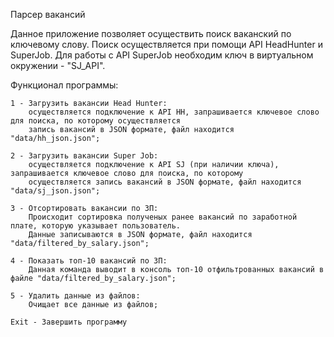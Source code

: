 Парсер вакансий

Данное приложение позволяет осуществить поиск ваканский по ключевому слову.
Поиск осуществляется при помощи API HeadHunter и SuperJob. 
Для работы с API SuperJob необходим ключ в виртуальном окружении - "SJ_API".

Функционал программы:

    1 - Загрузить вакансии Head Hunter:
        осуществляется подключение к API HH, запрашивается ключевое слово для поиска, по которому осуществляется 
        запись вакансий в JSON формате, файл находится "data/hh_json.json";
    
    2 - Загрузить вакансии Super Job:
        осуществляется подключение к API SJ (при наличии ключа), запрашивается ключевое слово для поиска, по которому 
        осуществляется запись вакансий в JSON формате, файл находится "data/sj_json.json";
    
    3 - Отсортировать вакансии по ЗП:
        Происходит сортировка полученых ранее вакансий по заработной плате, которую указывает пользователь.
        Данные записываются в JSON формате, файл находится "data/filtered_by_salary.json";
    
    4 - Показать топ-10 вакансий по ЗП:
        Данная команда выводит в консоль топ-10 отфильтрованных вакансий в файле "data/filtered_by_salary.json";
    
    5 - Удалить данные из файлов:
        Очищает все данные из файлов;
    
    Exit - Завершить программу